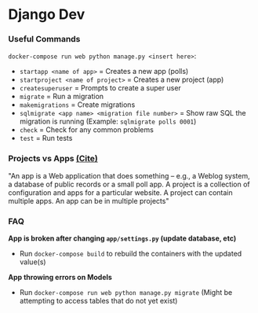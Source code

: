 # Django Dev

### Useful Commands

`docker-compose run web python manage.py <insert here>`:

- `startapp <name of app>` = Creates a new app (polls)
- `startproject <name of project>` = Creates a new project (app)
- `createsuperuser` = Prompts to create a super user
- `migrate` = Run a migration
- `makemigrations` = Create migrations
- `sqlmigrate <app name> <migration file number>` = Show raw SQL the migration is running (Example: `sqlmigrate polls 0001`)
- `check` = Check for any common problems
- `test` = Run tests

### Projects vs Apps [(Cite)](https://docs.djangoproject.com/en/3.0/intro/tutorial01/#creating-the-polls-app)

"An app is a Web application that does something – e.g., a Weblog system, a database of public records or a small poll app. A project is a collection of configuration and apps for a particular website. A project can contain multiple apps. An app can be in multiple projects"

### FAQ

**App is broken after changing `app/settings.py` (update database, etc)**

- Run `docker-compose build` to rebuild the containers with the updated value(s)

**App throwing errors on Models**

- Run `docker-compose run web python manage.py migrate` (Might be attempting to access tables that do not yet exist)